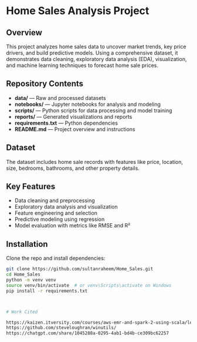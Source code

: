 # Home Sales Analysis Project

## Overview  
This project analyzes home sales data to uncover market trends, key price drivers, and build predictive models. Using a comprehensive dataset, it demonstrates data cleaning, exploratory data analysis (EDA), visualization, and machine learning techniques to forecast home sale prices.

## Repository Contents  
- **data/** — Raw and processed datasets  
- **notebooks/** — Jupyter notebooks for analysis and modeling  
- **scripts/** — Python scripts for data processing and model training  
- **reports/** — Generated visualizations and reports  
- **requirements.txt** — Python dependencies  
- **README.md** — Project overview and instructions

## Dataset  
The dataset includes home sale records with features like price, location, size, bedrooms, bathrooms, and other property details.

## Key Features  
- Data cleaning and preprocessing  
- Exploratory data analysis and visualization  
- Feature engineering and selection  
- Predictive modeling using regression  
- Model evaluation with metrics like RMSE and R²

## Installation  
Clone the repo and install dependencies:

```bash
git clone https://github.com/sultanraheem/Home_Sales.git
cd Home_Sales
python -m venv venv
source venv/bin/activate  # or venv\Scripts\activate on Windows
pip install -r requirements.txt



# Work Cited

https://kaizen.itversity.com/courses/aws-emr-and-spark-2-using-scala/lessons/setup-development-environment-for-scala-and-spark/topic/setting-up-winutils-exe-on-windows-64-bit/
https://github.com/steveloughran/winutils/
https://chatgpt.com/share/1045288a-0295-4ab1-bd4b-ce309bc62257
